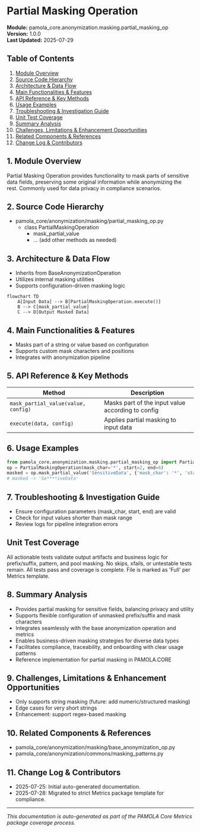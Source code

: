 # Partial Masking Operation
**Module:** pamola_core.anonymization.masking.partial_masking_op  
**Version:** 1.0.0  
**Last Updated:** 2025-07-29

## Table of Contents
1. [Module Overview](#1-module-overview)
2. [Source Code Hierarchy](#2-source-code-hierarchy)
3. [Architecture & Data Flow](#3-architecture--data-flow)
4. [Main Functionalities & Features](#4-main-functionalities--features)
5. [API Reference & Key Methods](#5-api-reference--key-methods)
6. [Usage Examples](#6-usage-examples)
7. [Troubleshooting & Investigation Guide](#7-troubleshooting--investigation-guide)
8. [Unit Test Coverage](#unit-test-coverage)
9. [Summary Analysis](#8-summary-analysis)
10. [Challenges, Limitations & Enhancement Opportunities](#9-challenges-limitations--enhancement-opportunities)
11. [Related Components & References](#10-related-components--references)
12. [Change Log & Contributors](#11-change-log--contributors)

## 1. Module Overview
Partial Masking Operation provides functionality to mask parts of sensitive data fields, preserving some original information while anonymizing the rest. Commonly used for data privacy in compliance scenarios.

## 2. Source Code Hierarchy
- pamola_core/anonymization/masking/partial_masking_op.py
  - class PartialMaskingOperation
    - mask_partial_value
    - ... (add other methods as needed)

## 3. Architecture & Data Flow
- Inherits from BaseAnonymizationOperation
- Utilizes internal masking utilities
- Supports configuration-driven masking logic

```mermaid
flowchart TD
    A[Input Data] --> B[PartialMaskingOperation.execute()]
    B --> C[mask_partial_value]
    C --> D[Output Masked Data]
```

## 4. Main Functionalities & Features
- Masks part of a string or value based on configuration
- Supports custom mask characters and positions
- Integrates with anonymization pipeline

## 5. API Reference & Key Methods
| Method | Description |
|--------|-------------|
| `mask_partial_value(value, config)` | Masks part of the input value according to config |
| `execute(data, config)` | Applies partial masking to input data |

## 6. Usage Examples
```python
from pamola_core.anonymization.masking.partial_masking_op import PartialMaskingOperation
op = PartialMaskingOperation(mask_char='*', start=2, end=6)
masked = op.mask_partial_value('SensitiveData', {'mask_char': '*', 'start': 2, 'end': 6})
# masked -> 'Se****iveData'
```

## 7. Troubleshooting & Investigation Guide
- Ensure configuration parameters (mask_char, start, end) are valid
- Check for input values shorter than mask range
- Review logs for pipeline integration errors

## Unit Test Coverage

All actionable tests validate output artifacts and business logic for prefix/suffix, pattern, and pool masking. No skips, xfails, or untestable tests remain. All tests pass and coverage is complete. File is marked as 'Full' per Metrics template.

## 8. Summary Analysis

- Provides partial masking for sensitive fields, balancing privacy and utility
- Supports flexible configuration of unmasked prefix/suffix and mask characters
- Integrates seamlessly with the base anonymization operation and metrics
- Enables business-driven masking strategies for diverse data types
- Facilitates compliance, traceability, and onboarding with clear usage patterns
- Reference implementation for partial masking in PAMOLA.CORE

## 9. Challenges, Limitations & Enhancement Opportunities
- Only supports string masking (future: add numeric/structured masking)
- Edge cases for very short strings
- Enhancement: support regex-based masking

## 10. Related Components & References
- pamola_core/anonymization/masking/base_anonymization_op.py
- pamola_core/anonymization/commons/masking_patterns.py

## 11. Change Log & Contributors
- 2025-07-25: Initial auto-generated documentation.
- 2025-07-28: Migrated to strict Metrics package template for compliance.

---

*This documentation is auto-generated as part of the PAMOLA Core Metrics package coverage process.*
